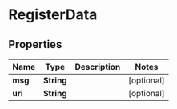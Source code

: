 
# RegisterData

## Properties
Name | Type | Description | Notes
------------ | ------------- | ------------- | -------------
**msg** | **String** |  |  [optional]
**uri** | **String** |  |  [optional]



